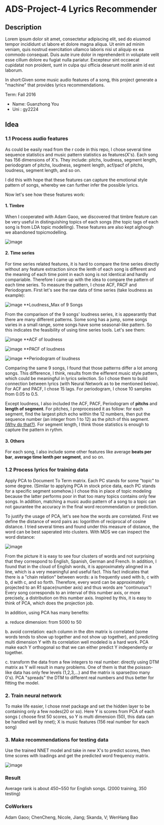 # ADS-Project-4 Lyrics Recommender

## Description
Lorem ipsum dolor sit amet, consectetur adipiscing elit, sed do eiusmod tempor incididunt ut labore et dolore magna aliqua. Ut enim ad minim veniam, quis nostrud exercitation ullamco laboris nisi ut aliquip ex ea commodo consequat. Duis aute irure dolor in reprehenderit in voluptate velit esse cillum dolore eu fugiat nulla pariatur. Excepteur sint occaecat cupidatat non proident, sunt in culpa qui officia deserunt mollit anim id est laborum.

In short:Given some music audio features of a song, this project generate a "machine" that provides lyrics recommendations.

Term: Fall 2016

+ Name: Guanzhong You
+ Uni : gy2224

## Idea

### 1.1 Process audio features
As could be easily read from the r code in this repo, I chose several time sequence statistics and music pattern statistics as features(X's). Each song has 156 dimensions of X's. They include: pitchs, loudness, segment length, periodogram of pitchs, loudness, segment length, acf/pacf of pitchs, loudness, segment length, and so on.

I did this with hope that these features can capture the emotional style pattern of songs, whereby we can further infer the possible lyrics.

Now let's see how these features work:

#### 1. Timbre 

When I cooperated with Adam Gaoo, we discovered that timbre feature can be very useful in distinguishing topics of each songs (the topic tags of each song is from LDA topic modelling). These features are also kept alghough we abandoned topicmodelling.

![image](https://raw.githubusercontent.com/Guanzy2224/ADS-Project-4/master/doc/MDS%20of%20timbre%20feature.png)

#### 2. Time series

For time series related features, it is hard to compare the time series directly without any feature extraction since the lenth of each song is different and the meaning of each time point in each song is not identical and hardly compariable. Therefore I came up with the idea to compare the pattern of each time series. To measure the pattern, I chose ACF, PACF and Periodogram. First let's see the raw data of time series (take loudness as example):

![image](https://raw.githubusercontent.com/TZstatsADS/Fall2016-proj4-Guanzy2224/master/doc/Loudness%20Time%20Series.png)
**Loudness_Max of 9 Songs

From the comparison of the 9 songs' loudness series, it is appearantly that there are many different patterns. Some song has a jump, some songs varies in a small range, some songs have some seasonal-like pattern. So this indicates the feasibility of using time series tools. Let's see them:

![image](https://raw.githubusercontent.com/TZstatsADS/Fall2016-proj4-Guanzy2224/master/doc/ACF.png)
**ACF of loudness

![image](https://raw.githubusercontent.com/TZstatsADS/Fall2016-proj4-Guanzy2224/master/doc/PACF.png)
**PACF of loudness

![image](https://raw.githubusercontent.com/TZstatsADS/Fall2016-proj4-Guanzy2224/master/doc/Periodagram.png)
**Periodogram of loudness

Comparing the same 9 songs, I found that those patterns differ a lot among songs. This difference, I think, results from the eifferent music style pattern, which could be meaningful in lyrics selection. So I chose them to build connection between lyrics (with Neural Network as to be mentioned below). For ACF and PACF, I chose 15 lags. For periodogram, I chose 10 samples from 0.05 to 0.5.

Except loudness, I also included the ACF, PACF, Periodogram of **pitchs** and **length of segment**. For pitches, I preprocessed it as follow: for each segment, find the largest pitch echo within the 12 numbers, then put the sequence number (an integer from 1 to 12) as the pitch of this segment. [(Why do that?)](https://en.wikipedia.org/wiki/Chroma_feature). For segment length, I think those statistics is enough to capture the pattern in rythm.

#### 3. Others

For each song, I also include some other features like average **beats per bar**, **average time lenth per segment**, and so on.

### 1.2 Process lyrics for training data
Apply PCA to Document To Term matrix. Each PC stands for some "topic" to some degree. (Similar to applying PCA in stock price data, each PC stands for a specific segment somehow.) I chose this in place of topic modeling because the latter performs poor in that too many topics contains only few songs. In addition, matching a music audio pattern of a song to a topic can not gaurantee the accuracy in the final word recommendation or prediction.

To justify the usage of PCA, let's see how the words are correlated. First we define the distance of word pairs as: logorithm of reciprocal of cosine distance. I tried several times and found under this measure of distance, the word can be best saperated into clusters. With MDS we can inspect the word distance:

![image](https://raw.githubusercontent.com/TZstatsADS/Fall2016-proj4-Guanzy2224/master/doc/Word%20Distance%20(2).png)

From the picture it is easy to see four clusters of words and not surprising that they correspond to English, Spanish, German and French. In addition, I found that in the cloud of English words, it is approximately alingned in a line, which is a very meaningful and useful fact. This fact indicates that there is a "chain relation" between words: a is frequently used with b, c with b, d with c, and so forth. Therefore, every word can be approximately projected to an R1 space(number axis) and thus words are "continuous"! Every song corresponds to an interval of this number axis, or more precisely, a distribution on this number axis. Inspired by this, it is easy to think of PCA, which does the projection job.

In addition, using PCA has many benefits:

a. reduce dimension: from 5000 to 50

b. avoid correlation: each column in the dtm matrix is correlated (some words tends to show up together and not show up together), and predicting multi dimension Y with its correlation well modeled is a hard work. PCA make each Y orthogonal so that we can either predict Y independently or together.

c. transform the data from a few integers to real number: directly using DTM matrix as Y will result in many problems. One of them is that the poisson-like data has only few levels (1,2,3,...) and the matrix is sparse(too many 0's). PCA "spreads" the DTM to different real numbers and thus better for fitting the model.

### 2. Train neural network
To make life easier, I chose nnet package and set the hidden layer to be containing only a few nodes(20 or so).
Here Y is scores from PCA of each songs ( choose first 50 scores, so Y is multi dimension (50), this data can be handled well by nnet);
X is music features (156 real number for each song)

### 3. Make recommendations for testing data
Use the trained NNET model and take in new X's to predict scores, then time scores with loadings and get the predicted word frequency matrix.

![image](https://raw.githubusercontent.com/Guanzy2224/ADS-Project-4/master/doc/%E5%B9%BB%E7%81%AF%E7%89%871.PNG)

### Result
Average rank is about 450~550 for English songs. (2000 training, 350 testing)

### CoWorkers
Adam Gaoo; ChenCheng, Nicole, Jiang; Skanda, V; WenHang Bao
